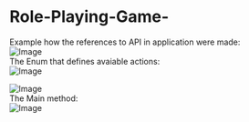 # Role-Playing-Game-
Example how the references to API in application were made:<br />
![Image](https://user-images.githubusercontent.com/98419600/221705486-af5a470e-2b60-4495-81d9-ec388fce01b7.png)<br />
The Enum that defines avaiable actions:<br />
![Image](https://user-images.githubusercontent.com/98419600/221705485-f4d02263-90e2-4a32-a89e-8330645549c2.jpg)<br />

![Image](https://user-images.githubusercontent.com/98419600/221705487-8ed36f12-af78-4f92-a106-3c0566501b06.png)<br />
The Main method:<br />
![Image](https://user-images.githubusercontent.com/98419600/221705484-aa6d3a15-0ab6-468e-801f-d9b46353b84a.jpg)<br />
